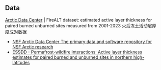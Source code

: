 
## Data

[Arctic Data Center](https://arcticdata.io/catalog/view/doi:10.18739/A2W950Q33) | FireALT dataset: estimated active layer thickness for paired burned unburned sites measured from 2001-2023 火后冻土活动层厚度成对数据

- [NSF Arctic Data Center The primary data and software repository for NSF Arctic research](https://arcticdata.io/)
- [ESSDD - Permafrost-wildfire interactions: Active layer thickness estimates for paired burned and unburned sites in northern high-latitudes](https://essd.copernicus.org/preprints/essd-2024-526/)